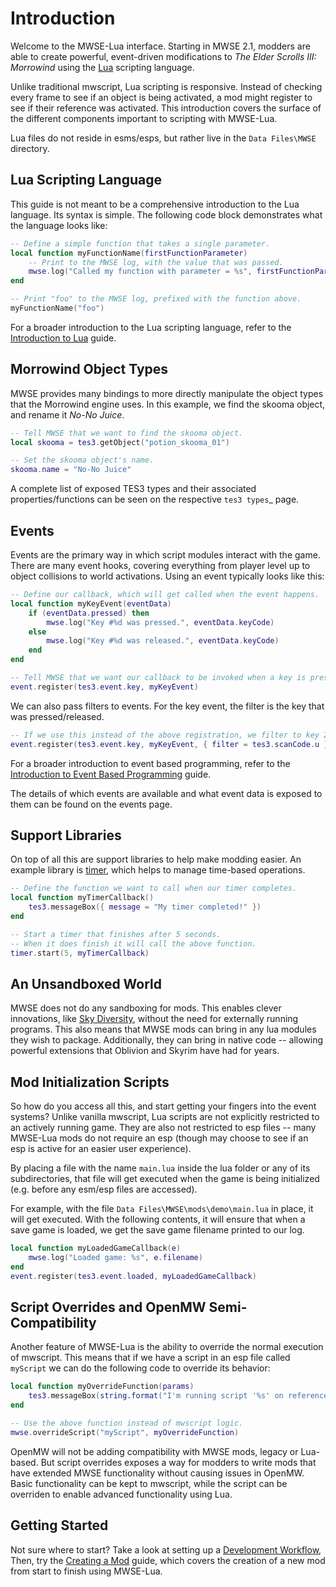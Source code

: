 
# Introduction

Welcome to the MWSE-Lua interface. Starting in MWSE 2.1, modders are able to create powerful, event-driven modifications to *The Elder Scrolls III: Morrowind* using the [Lua](https://www.lua.org/) scripting language.

Unlike traditional mwscript, Lua scripting is responsive. Instead of checking every frame to see if an object is being activated, a mod might register to see if their reference was activated. This introduction covers the surface of the different components important to scripting with MWSE-Lua.

Lua files do not reside in esms/esps, but rather live in the `Data Files\MWSE` directory.


## Lua Scripting Language

This guide is not meant to be a comprehensive introduction to the Lua language. Its syntax is simple. The following code block demonstrates what the language looks like:

```lua
-- Define a simple function that takes a single parameter.
local function myFunctionName(firstFunctionParameter)
    -- Print to the MWSE log, with the value that was passed.
    mwse.log("Called my function with parameter = %s", firstFunctionParameter)
end

-- Print "foo" to the MWSE log, prefixed with the function above.
myFunctionName("foo")
```

For a broader introduction to the Lua scripting language, refer to the [Introduction to Lua](../introduction-to-lua) guide.

## Morrowind Object Types

MWSE provides many bindings to more directly manipulate the object types that the Morrowind engine uses. In this example, we find the skooma object, and rename it *No-No Juice*.

```lua
-- Tell MWSE that we want to find the skooma object.
local skooma = tes3.getObject("potion_skooma_01")

-- Set the skooma object's name.
skooma.name = "No-No Juice"
```

A complete list of exposed TES3 types and their associated properties/functions can be seen on the respective `tes3 types`_ page.


## Events

Events are the primary way in which script modules interact with the game. There are many event hooks, covering everything from player level up to object collisions to world activations. Using an event typically looks like this:

```lua
-- Define our callback, which will get called when the event happens.
local function myKeyEvent(eventData)
    if (eventData.pressed) then
        mwse.log("Key #%d was pressed.", eventData.keyCode)
    else
        mwse.log("Key #%d was released.", eventData.keyCode)
    end
end

-- Tell MWSE that we want our callback to be invoked when a key is pressed.
event.register(tes3.event.key, myKeyEvent)
```

We can also pass filters to events. For the key event, the filter is the key that was pressed/released.

```lua
-- If we use this instead of the above registration, we filter to key 22 (U).
event.register(tes3.event.key, myKeyEvent, { filter = tes3.scanCode.u })
```

For a broader introduction to event based programming, refer to the [Introduction to Event Based Programming](../introduction-to-event-based-programming) guide.

The details of which events are available and what event data is exposed to them can be found on the events page.


## Support Libraries

On top of all this are support libraries to help make modding easier. An example library is [timer](../../apis/timer), which helps to manage time-based operations.

```lua
-- Define the function we want to call when our timer completes.
local function myTimerCallback()
    tes3.messageBox({ message = "My timer completed!" })
end

-- Start a timer that finishes after 5 seconds.
-- When it does finish it will call the above function.
timer.start(5, myTimerCallback)
```


## An Unsandboxed World

MWSE does not do any sandboxing for mods. This enables clever innovations, like [Sky Diversity](https://www.nexusmods.com/morrowind/mods/44345), without the need for externally running programs. This also means that MWSE mods can bring in any lua modules they wish to package. Additionally, they can bring in native code -- allowing powerful extensions that Oblivion and Skyrim have had for years.


## Mod Initialization Scripts

So how do you access all this, and start getting your fingers into the event systems? Unlike vanilla mwscript, Lua scripts are not explicitly restricted to an actively running game. They are also not restricted to esp files -- many MWSE-Lua mods do not require an esp (though may choose to see if an esp is active for an easier user experience).

By placing a file with the name `main.lua` inside the lua folder or any of its subdirectories, that file will get executed when the game is being initialized (e.g. before any esm/esp files are accessed).

For example, with the file `Data Files\MWSE\mods\demo\main.lua` in place, it will get executed. With the following contents, it will ensure that when a save game is loaded, we get the save game filename printed to our log.

```lua
local function myLoadedGameCallback(e)
    mwse.log("Loaded game: %s", e.filename)
end
event.register(tes3.event.loaded, myLoadedGameCallback)
```


## Script Overrides and OpenMW Semi-Compatibility

Another feature of MWSE-Lua is the ability to override the normal execution of mwscript. This means that if we have a script in an esp file called `myScript` we can do the following code to override its behavior:

```lua
local function myOverrideFunction(params)
    tes3.messageBox(string.format("I'm running script '%s' on reference '%s' from Lua, not mwscript!", params.script.id, params.reference.id))
end

-- Use the above function instead of mwscript logic.
mwse.overrideScript("myScript", myOverrideFunction)
```


OpenMW will not be adding compatibility with MWSE mods, legacy or Lua-based. But script overrides exposes a way for modders to write mods that have extended MWSE functionality without causing issues in OpenMW. Basic functionality can be kept to mwscript, while the script can be overriden to enable advanced functionality using Lua.


## Getting Started

Not sure where to start? Take a look at setting up a [Development Workflow](../development-workflows), Then, try the [Creating a Mod](../creating-a-mod) guide, which covers the creation of a new mod from start to finish using MWSE-Lua.
